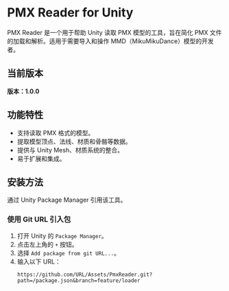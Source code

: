 # PMX Reader for Unity

PMX Reader 是一个用于帮助 Unity 读取 PMX 模型的工具，旨在简化 PMX 文件的加载和解析。适用于需要导入和操作 MMD（MikuMikuDance）模型的开发者。

## 当前版本

**版本：1.0.0**

## 功能特性

- 支持读取 PMX 格式的模型。
- 提取模型顶点、法线、材质和骨骼等数据。
- 提供与 Unity Mesh、材质系统的整合。
- 易于扩展和集成。

## 安装方法

通过 Unity Package Manager 引用该工具。

### 使用 Git URL 引入包

1. 打开 Unity 的 `Package Manager`。
2. 点击左上角的 `+` 按钮。
3. 选择 `Add package from git URL...`。
4. 输入以下 URL：
   ```plaintext
   https://github.com/URL/Assets/PmxReader.git?path=/package.json&branch=feature/loader
